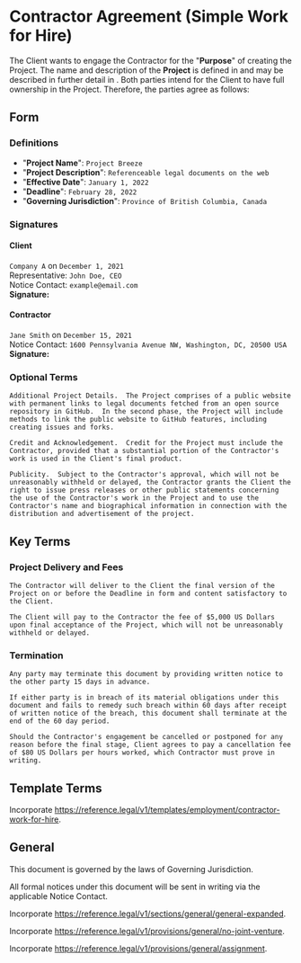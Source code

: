 # Contractor Agreement (Simple Work for Hire)

The Client wants to engage the Contractor for the "**Purpose**" of creating the Project.  The name and description of the **Project** is defined in [](#form) and may be described in further detail in [](#optional-terms).  Both parties intend for the Client to have full ownership in the Project.  Therefore, the parties agree as follows:

## Form

### Definitions

* "**Project Name**": `Project Breeze`
* "**Project Description**": `Referenceable legal documents on the web`
* "**Effective Date**": `January 1, 2022`
* "**Deadline**": `February 28, 2022`
* "**Governing Jurisdiction**": `Province of British Columbia, Canada`

### Signatures

#### Client

`Company A` on `December 1, 2021`  
Representative: `John Doe, CEO`  
Notice Contact: `example@email.com`  
**Signature:**

#### Contractor

`Jane Smith` on `December 15, 2021`  
Notice Contact: `1600 Pennsylvania Avenue NW, Washington, DC, 20500 USA`  
**Signature:**

### Optional Terms

`Additional Project Details.  The Project comprises of a public website with permanent links to legal documents fetched from an open source repository in GitHub.  In the second phase, the Project will include methods to link the public website to GitHub features, including creating issues and forks.`

`Credit and Acknowledgement.  Credit for the Project must include the Contractor, provided that a substantial portion of the Contractor's work is used in the Client's final product.`

`Publicity.  Subject to the Contractor's approval, which will not be unreasonably withheld or delayed, the Contractor grants the Client the right to issue press releases or other public statements concerning the use of the Contractor's work in the Project and to use the Contractor's name and biographical information in connection with the distribution and advertisement of the project.`

## Key Terms

### Project Delivery and Fees

`The Contractor will deliver to the Client the final version of the Project on or before the Deadline in form and content satisfactory to the Client.`

`The Client will pay to the Contractor the fee of $5,000 US Dollars upon final acceptance of the Project, which will not be unreasonably withheld or delayed.`

### Termination

`Any party may terminate this document by providing written notice to the other party 15 days in advance.`

`If either party is in breach of its material obligations under this document and fails to remedy such breach within 60 days after receipt of written notice of the breach, this document shall terminate at the end of the 60 day period.`

`Should the Contractor's engagement be cancelled or postponed for any reason before the final stage, Client agrees to pay a cancellation fee of $80 US Dollars per hours worked, which Contractor must prove in writing.`

## Template Terms

Incorporate <https://reference.legal/v1/templates/employment/contractor-work-for-hire>.

## General

This document is governed by the laws of Governing Jurisdiction.

All formal notices under this document will be sent in writing via the applicable Notice Contact.

Incorporate <https://reference.legal/v1/sections/general/general-expanded>.

Incorporate <https://reference.legal/v1/provisions/general/no-joint-venture>.

Incorporate <https://reference.legal/v1/provisions/general/assignment>.
